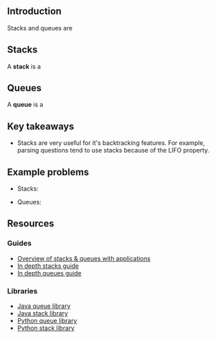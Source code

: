 ## Introduction

Stacks and queues are 

## Stacks
A **stack** is a


## Queues
A **queue** is a

## Key takeaways
* Stacks are very useful for it's backtracking features. For example, parsing questions tend to use stacks because of the LIFO property.

## Example problems
* Stacks:

* Queues:

## Resources
### Guides
* [Overview of stacks & queues with applications](https://www.cs.cmu.edu/~adamchik/15-121/lectures/Stacks%20and%20Queues/Stacks%20and%20Queues.html)
* [In depth stacks guide](https://medium.com/basecs/stacks-and-overflows-dbcf7854dc67)
* [In depth queues guide](https://medium.com/basecs/to-queue-or-not-to-queue-2653bcde5b04)

### Libraries
* [Java queue library](https://docs.oracle.com/javase/7/docs/api/java/util/Queue.html)
* [Java stack library](
https://docs.oracle.com/javase/7/docs/api/java/util/Stack.html)
* [Python queue library](
https://docs.python.org/2/tutorial/datastructures.html#using-lists-as-queues)
* [Python stack library](https://docs.python.org/2/tutorial/datastructures.html#using-lists-as-stacks)
